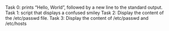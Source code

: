 Task 0: prints “Hello, World”, followed by a new line to the standard output.
Task 1: script that displays a confused smiley
Task 2: Display the content of the /etc/passwd file.
Task 3: Display the content of /etc/passwd and /etc/hosts
